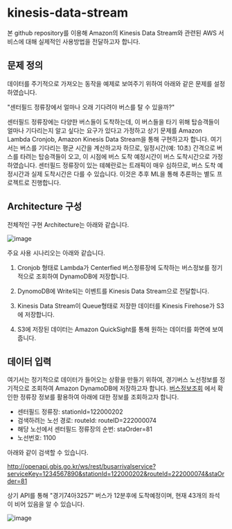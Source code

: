 # kinesis-data-stream

본 github repository를 이용해 Amazon의 Kinesis Data Stream와 관련된 AWS 서비스에 대해 실제적인 사용방법을 전달하고자 합니다.

## 문제 정의

데이터를 주기적으로 가져오는 동작을 예제로 보여주기 위하여 아래와 같은 문제를 설정하였습니다. 

"센터필드 정류장에서 얼마나 오래 기다려야 버스를 탈 수 있을까?"

센터필드 정류장에는 다양한 버스들이 도착하는데, 이 버스들을 타기 위해 탑승객들이 얼마나 기다리는지 알고 싶다는 요구가 있다고 가정하고 상기 문제를 Amazon Lambda Cronjob, Amazon Kinesis Data Stream을 통해 구현하고자 합니다. 여기서는 버스를 기다리는 평균 시간을 계산하고자 하므로, 일정시간(예: 10초) 간격으로 버스를 타려는 탑승객들이 오고, 이 시점에 버스 도착 예정시간이 버스 도착시간으로 가정하였습니다. 센터필드 정류장이 있는 톄혜란로는 트래픽이 매우 심하므로, 버스 도착 예정시간과 실제 도착시간은 다를 수 있습니다. 이것은 추후 ML을 통해 추론하는 별도 프로젝트로 진행합니다. 

## Architecture 구성 

전체적인 구현 Architecture는 아래와 같습니다.

![image](https://user-images.githubusercontent.com/52392004/163492939-0f712f1d-dfa8-430a-bd13-b90ec8088ba1.png)


주요 사용 시나리오는 아래와 같습니다.

1. Cronjob 형태로 Lambda가 Centerfied 버스정류장에 도착하는 버스정보를 정기적으로 조회하여 DynamoDB에 저장합니다.

2. DynomoDB에 Write되는 이벤트를 Kinesis Data Stream으로 전달합니다.

3. Kinesis Data Stream이 Queue형태로 저장한 데이터를 Kinesis Firehose가 S3에 저장합니다.

4. S3에 저장된 데이터는 Amazon QuickSight를 통해 원하는 데이터를 화면에 보여줍니다.


## 데이터 입력 

여기서는 정기적으로 데이터가 들어오는 상황을 만들기 위하여, 경기버스 노선정보를 정기적으로 조회하여 Amazon DynamoDB에 저장하고자 합니다. [버스정보조회](https://github.com/kyopark2014/kinesis-data-stream/blob/main/bus-info.md) 에서 확인한 정류장 정보를 활용하여 아래에 대한 정보를 조회하고자 합니다.  

- 센터필드 정류장: stationId=122000202
- 검색하려는 노선 경로: routeId: routeID=222000074
- 해당 노선에서 센터필드 정류장의 순번: staOrder=81
- 노선번호: 1100

아래와 같이 검색할 수 있습니다. 

http://openapi.gbis.go.kr/ws/rest/busarrivalservice?serviceKey=1234567890&stationId=122000202&routeId=222000074&staOrder=81

상기 API를 통해 "경기74아3257" 버스가 12분후에 도착예정이며, 현재 43개의 좌석이 비어 있음을 알 수 있습니다. 

![image](https://user-images.githubusercontent.com/52392004/162734910-16d8b31f-3ffd-428d-85d4-ce63a818c040.png)


